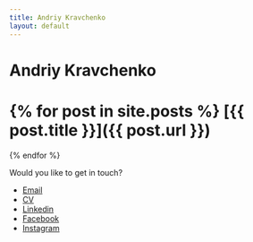 ```yaml
---
title: Andriy Kravchenko
layout: default
---
```


Andriy Kravchenko
=================

{% for post in site.posts %}
[{{ post.title }}]({{ post.url }})
==
{% endfor %}

Would you like to get in touch?

* [Email][email]
* [CV][CV]
* [Linkedin][linkedin]
* [Facebook][facebook]
* [Instagram][instagram]

[email]: mailto:andriy@kravchenko.cc
[linkedin]: http://ua.linkedin.com/in/andriykravchenko
[facebook]: https://www.facebook.com/krauz
[instagram]: https://instagram.com/andriy.kravchenko.cc/
[CV]: https://www.dropbox.com/s/z619ike4xvqv714/Andriy%20Kravchenko.pdf?dl=0